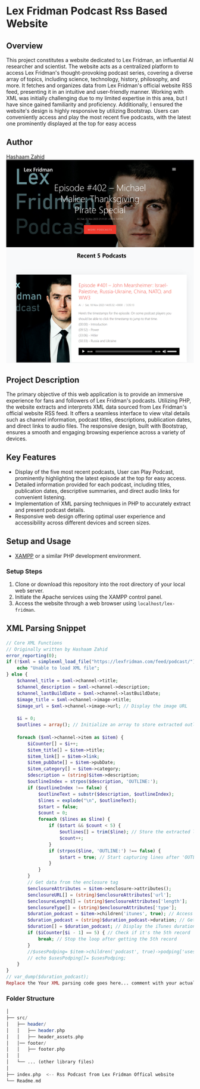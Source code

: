# Lex Fridman Podcast Rss Based Website

## Overview
This project constitutes a website dedicated to Lex Fridman, an influential AI researcher and scientist. The website acts as a centralized platform to access Lex Fridman's thought-provoking podcast series, covering a diverse array of topics, including science, technology, history, philosophy, and more. It fetches and organizes data from Lex Fridman's official website RSS feed, presenting it in an intuitive and user-friendly manner.
Working with XML was initially challenging due to my limited expertise in this area, but I have since gained familiarity and proficiency. Additionally, I ensured the website's design is highly responsive by utilizing Bootstrap. Users can conveniently access and play the most recent five podcasts, with the latest one prominently displayed at the top for easy access

## Author
[Hashaam Zahid](https://www.linkedin.com/in/hashaam-zahid)
![Screenshot](https://raw.githubusercontent.com/hashaam-zahid/lex-fridman/master/images/web.jpeg)
![Screenshot](https://raw.githubusercontent.com/hashaam-zahid/lex-fridman/master/images/lex.png)

## Project Description
The primary objective of this web application is to provide an immersive experience for fans and followers of Lex Fridman's podcasts. Utilizing PHP, the website extracts and interprets XML data sourced from Lex Fridman's official website RSS feed. It offers a seamless interface to view vital details such as channel information, podcast titles, descriptions, publication dates, and direct links to audio files. The responsive design, built with Bootstrap, ensures a smooth and engaging browsing experience across a variety of devices.

## Key Features
- Display of the five most recent podcasts, User can Play Podcast, prominently highlighting the latest episode at the top for easy access.
- Detailed information provided for each podcast, including titles, publication dates, descriptive summaries, and direct audio links for convenient listening.
- Implementation of XML parsing techniques in PHP to accurately extract and present podcast details.
- Responsive web design offering optimal user experience and accessibility across different devices and screen sizes.

## Setup and Usage

- [XAMPP](https://www.apachefriends.org/index.html) or a similar PHP development environment.

### Setup Steps
1. Clone or download this repository into the root directory of your local web server.
2. Initiate the Apache services using the XAMPP control panel.
3. Access the website through a web browser using `localhost/lex-fridman`.

## XML Parsing Snippet

```php
// Core XML Functions
// Originally written by Hashaam Zahid
error_reporting(0);
if (!$xml = simplexml_load_file("https://lexfridman.com/feed/podcast/")) {
    echo "Unable to load XML file";
} else {
    $channel_title = $xml->channel->title;
    $channel_description = $xml->channel->description;
    $channel_lastBuildDate = $xml->channel->lastBuildDate;
    $image_title = $xml->channel->image->title;
    $image_url = $xml->channel->image->url; // Display the image URL

    $i = 0;
    $outlines = array(); // Initialize an array to store extracted outline lines

    foreach ($xml->channel->item as $item) {
        $iCounter[] = $i++;
        $item_title[] = $item->title;
        $item_link[] = $item->link;
        $item_pubDate[] = $item->pubDate;
        $item_category[] = $item->category;
        $description = (string)$item->description;
        $outlineIndex = strpos($description, 'OUTLINE:');
        if ($outlineIndex !== false) {
            $outlineText = substr($description, $outlineIndex);
            $lines = explode("\n", $outlineText);
            $start = false;
            $count = 0;
            foreach ($lines as $line) {
                if ($start && $count < 5) {
                    $outlines[] = trim($line); // Store the extracted line
                    $count++;
                }
                if (strpos($line, 'OUTLINE:') !== false) {
                    $start = true; // Start capturing lines after 'OUTLINE:'
                }
            }
        }
        // Get data from the enclosure tag
        $enclosureAttributes = $item->enclosure->attributes();
        $enclosureURL[] = (string)$enclosureAttributes['url'];
        $enclosureLength[] = (string)$enclosureAttributes['length'];
        $enclosureType[] = (string)$enclosureAttributes['type'];
        $duration_podcast = $item->children('itunes', true); // Access the itunes namespace
        $duration_podcast = (string)$duration_podcast->duration; // Get the value inside itunes:duration
        $duration[] = $duration_podcast; // Display the iTunes duration
        if ($iCounter[$i - 1] == 5) { // Check if it's the 5th record
            break; // Stop the loop after getting the 5th record
        }
        //$usesPodping= $item->children('podcast', true)->podping['usesPodping'];
        // echo $usesPodping[]= $usesPodping;
    }
}
// var_dump($duration_podcast);
Replace the Your XML parsing code goes here... comment with your actual XML parsing code from your project.
```
### Folder Structure

 ```php
│
├── src/
│   ├── header/
│   │   ├── header.php
│   │   ├── header_assets.php
│   │── footer/
│   │   ├── footer.php
│   │
│   └── ... (other library files)
│
├── index.php  <-- Rss Podcast from Lex Fridman Offical website
└── Readme.md
```



